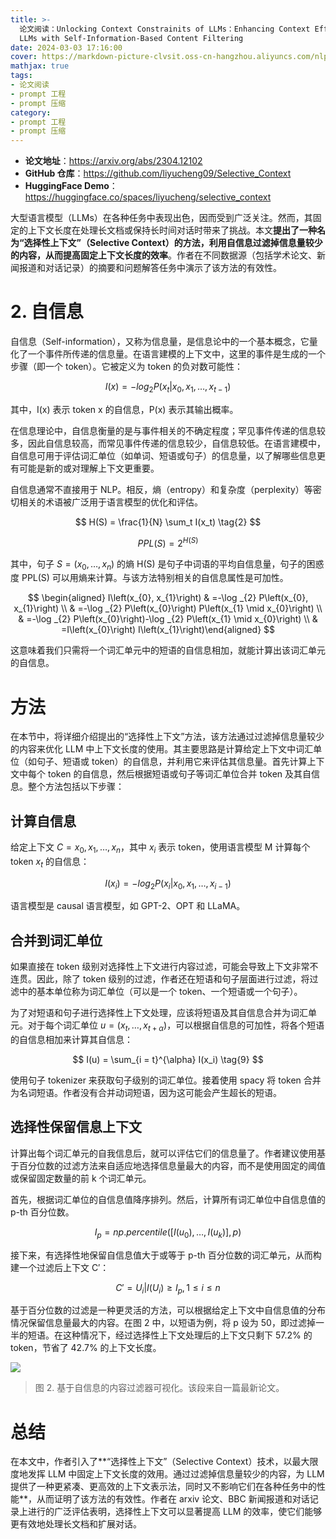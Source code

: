 ```yaml
---
title: >-
  论文阅读：Unlocking Context Constrainits of LLMs：Enhancing Context Efficiency of
  LLMs with Self-Information-Based Content Filtering
date: 2024-03-03 17:16:00
cover: https://markdown-picture-clvsit.oss-cn-hangzhou.aliyuncs.com/nlp/paper/Unlocking%20Context%20Constrainits%20of%20LLMs%20Enhancing%20Context%20Efficiency%20of%20LLMs%20with%20Self-Information-Based%20Content%20Filtering/Figure%202.png
mathjax: true
tags:
- 论文阅读
- prompt 工程
- prompt 压缩
category:
- prompt 工程
- prompt 压缩
---
```


- **论文地址**：https://arxiv.org/abs/2304.12102
- **GitHub 仓库**：https://github.com/liyucheng09/Selective_Context
- **HuggingFace Demo**：https://huggingface.co/spaces/liyucheng/selective_context

大型语言模型（LLMs）在各种任务中表现出色，因而受到广泛关注。然而，其固定的上下文长度在处理长文档或保持长时间对话时带来了挑战。本文**提出了一种名为“选择性上下文”（Selective Context）的方法，利用自信息过滤掉信息量较少的内容，从而提高固定上下文长度的效率**。作者在不同数据源（包括学术论文、新闻报道和对话记录）的摘要和问题解答任务中演示了该方法的有效性。

# 2. 自信息

自信息（Self-information），又称为信息量，是信息论中的一个基本概念，它量化了一个事件所传递的信息量。在语言建模的上下文中，这里的事件是生成的一个步骤（即一个 token）。它被定义为 token 的负对数可能性：

$$
I(x) = - log_2 P(x_t | x_0, x_1, \ldots, x_{t-1}) \tag{1}
$$

其中，I(x) 表示 token x 的自信息，P(x) 表示其输出概率。

在信息理论中，自信息衡量的是与事件相关的不确定程度；罕见事件传递的信息较多，因此自信息较高，而常见事件传递的信息较少，自信息较低。在语言建模中，自信息可用于评估词汇单位（如单词、短语或句子）的信息量，以了解哪些信息更有可能是新的或对理解上下文更重要。

自信息通常不直接用于 NLP。相反，熵（entropy）和复杂度（perplexity）等密切相关的术语被广泛用于语言模型的优化和评估。

$$
H(S) = \frac{1}{N} \sum_t I(x_t) \tag{2}
$$

$$
PPL(S) = 2^{H(S)} \tag{3}
$$

其中，句子 $S = (x_0, \ldots, x_n)$ 的熵 H(S) 是句子中词语的平均自信息量，句子的困惑度 PPL(S) 可以用熵来计算。与该方法特别相关的自信息属性是可加性。

$$
\begin{aligned} I\left(x_{0}, x_{1}\right) & =-\log _{2} P\left(x_{0}, x_{1}\right) \\ & =-\log _{2} P\left(x_{0}\right) P\left(x_{1} \mid x_{0}\right) \\ & =-\log _{2} P\left(x_{0}\right)-\log _{2} P\left(x_{1} \mid x_{0}\right) \\ & =I\left(x_{0}\right) I\left(x_{1}\right)\end{aligned}
$$

这意味着我们只需将一个词汇单元中的短语的自信息相加，就能计算出该词汇单元的自信息。

# 方法

在本节中，将详细介绍提出的“选择性上下文”方法，该方法通过过滤掉信息量较少的内容来优化 LLM 中上下文长度的使用。其主要思路是计算给定上下文中词汇单位（如句子、短语或 token）的自信息，并利用它来评估其信息量。首先计算上下文中每个 token 的自信息，然后根据短语或句子等词汇单位合并 token 及其自信息。整个方法包括以下步骤：

## 计算自信息

给定上下文 $C = x_0, x_1, \ldots, x_n$，其中 $x_i$ 表示 token，使用语言模型 M 计算每个 token $x_t$ 的自信息：

$$
I(x_i) = - log_2 P(x_i | x_0, x_1, \ldots, x_{i - 1}) \tag{8}
$$

语言模型是 causal 语言模型，如 GPT-2、OPT 和 LLaMA。

## 合并到词汇单位

如果直接在 token 级别对选择性上下文进行内容过滤，可能会导致上下文非常不连贯。因此，除了 token 级别的过滤，作者还在短语和句子层面进行过滤，将过滤中的基本单位称为词汇单位（可以是一个 token、一个短语或一个句子）。

为了对短语和句子进行选择性上下文处理，应该将短语及其自信息合并为词汇单元。对于每个词汇单位 $u = (x_t, \ldots, x_{t+\alpha})$，可以根据自信息的可加性，将各个短语的自信息相加来计算其自信息：

$$
I(u) = \sum_{i = t}^{\alpha} I(x_i) \tag{9}
$$

使用句子 tokenizer 来获取句子级别的词汇单位。接着使用 spacy 将 token 合并为名词短语。作者没有合并动词短语，因为这可能会产生超长的短语。

## 选择性保留信息上下文

计算出每个词汇单元的自我信息后，就可以评估它们的信息量了。作者建议使用基于百分位数的过滤方法来自适应地选择信息量最大的内容，而不是使用固定的阈值或保留固定数量的前 k 个词汇单元。

首先，根据词汇单位的自信息值降序排列。然后，计算所有词汇单位中自信息值的 p-th 百分位数。

$$
I_p = np.percentile([I(u_0), \ldots, I(u_k)], p) \tag{10}
$$

接下来，有选择性地保留自信息值大于或等于 p-th 百分位数的词汇单元，从而构建一个过滤后上下文 C′：

$$
C' = U_i | I(U_i) \geq I_p, 1 \leq i \leq n \tag{11}
$$

基于百分位数的过滤是一种更灵活的方法，可以根据给定上下文中自信息值的分布情况保留信息量最大的内容。在图 2 中，以短语为例，将 p 设为 50，即过滤掉一半的短语。在这种情况下，经过选择性上下文处理后的上下文只剩下 57.2% 的 token，节省了 42.7% 的上下文长度。

![](https://markdown-picture-clvsit.oss-cn-hangzhou.aliyuncs.com/nlp/paper/Unlocking%20Context%20Constrainits%20of%20LLMs%20Enhancing%20Context%20Efficiency%20of%20LLMs%20with%20Self-Information-Based%20Content%20Filtering/Figure%202.png)

> 图 2. 基于自信息的内容过滤器可视化。该段来自一篇最新论文。

# 总结

在本文中，作者引入了**“选择性上下文”（Selective Context）技术，以最大限度地发挥 LLM 中固定上下文长度的效用。通过过滤掉信息量较少的内容，为 LLM 提供了一种更紧凑、更高效的上下文表示法，同时又不影响它们在各种任务中的性能**，从而证明了该方法的有效性。作者在 arxiv 论文、BBC 新闻报道和对话记录上进行的广泛评估表明，选择性上下文可以显著提高 LLM 的效率，使它们能够更有效地处理长文档和扩展对话。
